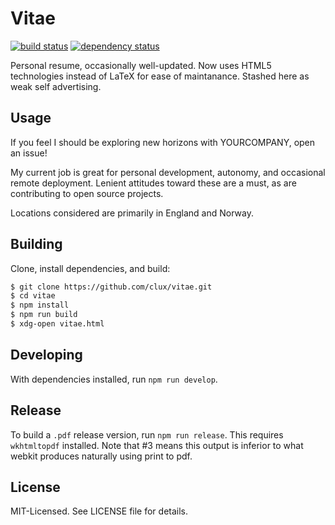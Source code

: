 # Vitae
[![build status](https://secure.travis-ci.org/clux/vitae.svg)](http://travis-ci.org/clux/vitae)
[![dependency status](https://david-dm.org/clux/vitae.svg)](https://david-dm.org/clux/vitae)

Personal resume, occasionally well-updated. Now uses HTML5 technologies instead of LaTeX for ease of maintanance. Stashed here as weak self advertising.

## Usage
If you feel I should be exploring new horizons with YOURCOMPANY, open an issue!

My current job is great for personal development, autonomy, and occasional remote deployment. Lenient attitudes toward these are a must, as are contributing to open source projects.

Locations considered are primarily in England and Norway.

## Building
Clone, install dependencies, and build:

```bash
$ git clone https://github.com/clux/vitae.git
$ cd vitae
$ npm install
$ npm run build
$ xdg-open vitae.html
```

## Developing
With dependencies installed, run `npm run develop`.

## Release
To build a `.pdf` release version, run `npm run release`. This requires `wkhtmltopdf` installed. Note that #3 means this output is inferior to what webkit produces naturally using print to pdf.

## License
MIT-Licensed. See LICENSE file for details.

